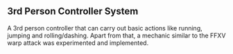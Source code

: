 ## 3rd Person Controller System
A 3rd person controller that can carry out basic actions like running, jumping and rolling/dashing. Apart from that, a mechanic similar to the FFXV warp attack was experimented and implemented.
